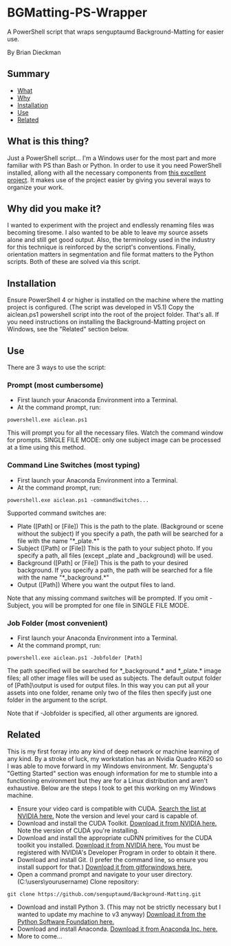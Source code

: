 # BGMatting-PS-Wrapper
A PowerShell script that wraps senguptaumd Background-Matting for easier use.

By Brian Dieckman

## Summary ##
- [What](#what)
- [Why](#why)
- [Installation](#install)
- [Use](#use)
- [Related](#related)

## What is this thing? ##
Just a PowerShell script... I'm a Windows user for the most part and more familiar with PS than Bash or Python. In order to use it you need PowerShell installed, allong with all the necessary components from [this excellent project](https://github.com/senguptaumd/Background-Matting). It makes use of the project easier by giving you several ways to organize your work.

## Why did you make it? ##
I wanted to experiment with the project and endlessly renaming files was becoming tiresome. I also wanted to be able to leave my source assets alone and still get good output. Also, the terminology used in the industry for this technique is reinforced by the script's conventions. Finally, orientation matters in segmentation and file format matters to the Python scripts. Both of these are solved via this script.

## Installation ##
Ensure PowerShell 4 or higher is installed on the machine where the matting project is configured. (The script was developed in V5.1) Copy the aiclean.ps1 powershell script into the root of the project folder. That's all. If you need instructions on installing the Background-Matting project on Windows, see the "Related" section below.

## Use ##
There are 3 ways to use the script:
### Prompt (most cumbersome) ###
  - First launch your Anaconda Environment into a Terminal.
  - At the command prompt, run:
```
powershell.exe aiclean.ps1
```
This will prompt you for all the necessary files. Watch the command window for prompts. SINGLE FILE MODE: only one subject image can be processed at a time using this method.
  
### Command Line Switches (most typing) ###
  - First launch your Anaconda Environment into a Terminal.
  - At the command prompt, run:
```
powershell.exe aiclean.ps1 -commandSwitches...
```
Supported command switches are:
- Plate ([Path] or [File]) This is the path to the plate. (Background or scene without the subject) If you specify a path, the path will be searched for a file with the name "\*\_plate.\*"
- Subject ([Path] or [File]) This is the path to your subject photo. If you specify a path, all files (except \_plate and \_background) will be used.
- Background ([Path] or [File]) This is the path to your desired background. If you specify a path, the path will be searched for a file with the name "\*\_background.\*"
- Output ([Path]) Where you want the output files to land.

Note that any missing command switches will be prompted. If you omit -Subject, you will be prompted for one file in SINGLE FILE MODE.
    
### Job Folder (most convenient) ###
  - First launch your Anaconda Environment into a Terminal.
  - At the command prompt, run:
```
powershell.exe aiclean.ps1 -Jobfolder [Path]
```
The path specified will be searched for \*\_background.\* and \*\_plate.\* image files; all other image files will be used as subjects. The default output folder of [Path]\\output is used for output files. In this way you can put all your assets into one folder, rename only two of the files then specify just one folder in the argument to the script.

Note that if -Jobfolder is specified, all other arguments are ignored.

## Related ##
This is my first forray into any kind of deep network or machine learning of any kind. By a stroke of luck, my workstation has an Nvidia Quadro K620 so I was able to move forward in my Windows environment. Mr. Sengupta's "Getting Started" section was enough information for me to stumble into a functioning environment but they are for a Linux distribution and aren't exhaustive. Below are the steps I took to get this working on my Windows machine.

- Ensure your video card is compatible with CUDA. [Search the list at NVIDIA here.](https://developer.nvidia.com/cuda-gpus) Note the version and level your card is capable of.
- Download and install the CUDA Toolkit. [Download it from NVIDIA here.](https://developer.nvidia.com/cuda-downloads?target_os=Windows&target_arch=x86_64) Note the version of CUDA you're installing.
- Download and install the appropriate cuDNN primitives for the CUDA toolkit you installed. [Download it from NVIDIA here.](https://developer.nvidia.com/rdp/form/cudnn-download-survey) You must be registered with NVIDIA's Developer Program in order to obtain it there.
- Download and install Git. (I prefer the command line, so ensure you install support for that.) [Download it from gitforwindows here.](https://gitforwindows.org/)
- Open a command prompt and navigate to your user directory. (C:\users\yourusername)
Clone repository: 
```
git clone https://github.com/senguptaumd/Background-Matting.git
```
- Download and install Python 3. (This may not be strictly necessary but I wanted to update my machine to v3 anyway) [Download it from the Python Software Foundation here.](https://www.python.org/downloads/windows/)
- Download and install Anaconda. [Download it from Anaconda Inc. here.](https://www.anaconda.com/products/individual)
- More to come...

